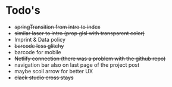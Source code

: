 # Todo's
- <s>springTransition from intro to index</s>
- <s>similar laser to intro (prop glsl with transparent color) </s>
- Imprint & Data policy
- <s> barcode less glitchy </s>
- barcode for mobile
- <s>Netlify connection (there was a problem with the github repo) </s>
- navigation bar also on last page of the project post
- maybe scoll arrow for better UX
- <s> clack studio cross stays </s>